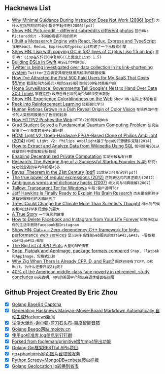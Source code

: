 ## Hacknews List


- [Why Minimal Guidance During Instruction Does Not Work (2006) [pdf]](http://www.cogtech.usc.edu/publications/kirschner_Sweller_Clark.pdf)  `为什么在指导期间的最小指导不起作用(2006)[pdf]`
- [Show HN: Pictureddit – different subreddits different photos](https://pictureddit.com/)  `显示HN: Pictureddit -不同的看板不同的照片`
- [I Built a Metasearch Engine with React, Redux, Express and TypeScript](https://github.com/JoshuaScript/spresso-search)  `我用React、Redux、Express和TypeScript构建了一个元搜索引擎`
- [Show HN: Lisp with copying GC in 537 lines of C (plus Lisp 1.5 on top)](https://github.com/krig/LISP)  `显示HN: Lisp在537行C中复制GC(上面加上Lisp 1.5)`
- [Building DSLs in Swift](https://www.swiftbysundell.com/posts/building-dsls-in-swift)  `用Swift构建dsl`
- [Twitter is being investigated over data collection in its link-shortening system](https://theblogroom.com/twitter-being-investigated-collection-data-link-shortening-system/)  `Twitter正在调查其缩短链接系统中的数据收集`
- [How I’ve Attracted the First 500 Paid Users for My SaaS That Costs $5/mo](https://blog.inkdrop.info/how-ive-attracted-the-first-500-paid-users-for-my-saas-that-costs-5-mo-7a5b94b8e820)  `我是如何为5美元/月的SaaS吸引到前500名付费用户的`
- [Home Surveillance: Governments Tell Google&#39;s Nest to Hand Over Data 300 Times](https://www.forbes.com/sites/thomasbrewster/2018/10/13/smart-home-surveillance-governments-tell-googles-nest-to-hand-over-data-300-times/amp/)  `家庭监控:政府告诉谷歌的巢穴300次交出数据`
- [Show HN: Experience Colorblindness on the Web](https://github.com/oftheheadland/Colorblindly)  `Show HN:在网上体验色盲`
- [Peek into Reinforcement Learning](https://lilianweng.github.io/lil-log/2018/02/19/a-long-peek-into-reinforcement-learning.html#sarsa-on-policy-td-control)  `窥视强化学习`
- [Human Retinas Grown in a Dish Reveal Origin of Color Vision](https://www.npr.org/sections/health-shots/2018/10/11/656560767/human-retinas-grown-in-a-dish-reveal-origin-of-color-vision)  `在培养皿中生长的人类视网膜揭示了色觉的起源`
- [How HTTP/2 Pushes the Web](https://push.netray.io/)  `HTTP/2如何推动Web`
- [Grad Student Solved a Fundamental Quantum Computing Problem](https://www.wired.com/story/a-grad-student-solved-a-fundamental-quantum-computing-problem/)  `研究生解决了一个基本的量子计算问题`
- [HDMI Light V2: Open-Hardware FPGA-Based Clone of Philips Ambilight (2014)](http://hacks.esar.org.uk/hdmi-light-v2/)  `HDMI Light V2: Philips Ambilight基于fpga的开源硬件克隆(2014)`
- [How to Extract and Analyze Data from Wikipedia Using SQL](https://www.mixnode.com/tutorials/how-to-extract-and-analyze-data-from-wikipedia)  `如何使用SQL从维基百科中提取和分析数据`
- [Enabling Decentralized Private Computation](https://eprint.iacr.org/2018/962)  `实现分散私有计算`
- [Research: The Average Age of a Successful Startup Founder Is 45](https://hbr.org/2018/07/research-the-average-age-of-a-successful-startup-founder-is-45)  `研究:成功创业者的平均年龄是45岁`
- [Bayes’ Theorem in the 21st Century [pdf]](http://web.ipac.caltech.edu/staff/fmasci/home/astro_refs/Science-2013-Efron.pdf)  `21世纪贝叶斯定理[pdf]`
- [The true power of regular expressions (2012)](https://nikic.github.io/2012/06/15/The-true-power-of-regular-expressions.html)  `正则表达式的真正威力(2012)`
- [Ambiguous words and dictionary hacks (2007)](https://blog.plover.com/lang/ambiguous.html)  `歧义词与词典破解(2007)`
- [Tallow: Transparent Tor for Windows](https://www.reqrypt.org/tallow.html)  `牛脂:窗户透明Tor`
- [Jeff Hawkins Is Finally Ready to Explain His Brain Research](https://www.nytimes.com/2018/10/14/technology/jeff-hawkins-brain-research.html)  `杰夫霍金斯终于准备好解释他的大脑研究了`
- [Trees Could Change the Climate More Than Scientists Thought](https://www.theatlantic.com/science/archive/2018/10/how-forests-affect-climate-change/572770/?single_page=true)  `树木对气候的影响比科学家们想象的要大`
- [A True Story](https://en.wikipedia.org/wiki/A_True_Story)  `一个真实的故事`
- [How to Delete Facebook and Instagram from Your Life Forever](https://www.nytimes.com/2018/10/10/technology/personaltech/how-to-delete-facebook-instagram-account.html)  `如何永远从你的生活中删除Facebook和Instagram`
- [Show HN: Oat&#43;&#43; – Zero-dependency C&#43;&#43; framework for high-performance web services](https://github.com/oatpp/oatpp)  `显示用于高性能web服务的Oat&#43;&#43; -零依赖c&#43;&#43;框架`
- [The Big List of RPG Plots](https://rolltop-indigo.blogspot.com/2018/10/the-big-list-of-rpg-plots.html)  `大量的RPG情节`
- [Snap, Flatpak and AppImage, package formats compared](https://verummeum.com/blog/2018/10/14/portable-package-formats/)  `Snap, Flatpak和AppImage，包格式比较`
- [Why Zig When There Is Already CPP, D, and Rust?](https://github.com/ziglang/zig/wiki/Why-Zig-When-There-is-Already-CPP,-D,-and-Rust%3F)  `既然已经有了CPP、D和Rust，为什么还要开发Zig呢?`
- [40% of the American middle class face poverty in retirement, study concludes](https://www.cnbc.com/2018/10/12/40percent-of-american-middle-class-face-poverty-in-retirement-study-says.html)  `研究表明，40%的美国中产阶级在退休后面临贫困`

## Github Project Created By Eric Zhou

- [x] [Golang Base64 Captcha](https://github.com/mojocn/base64Captcha)
- [x] [Generating Hacknews Maoyan-Movie-Board Markdown Automatically 自动生成Hacknews新闻](https://github.com/dejavuzhou/md-genie)
- [x] [生活大爆炸-谢尔顿-剪刀石头布-百度智能音箱](https://github.com/mojocn/dueros-bang-game)
- [x] [Golang Beego网站 mojotv.cn](https://github.com/mojocn/www.mojotv.cn)
- [x] [使用go标准库,log信息到钉钉群](https://github.com/mojocn/dooger)
- [x] [Forked from fogleman/primitive增加mp4导出功能](https://github.com/mojocn/primitive)
- [x] [Golang Gin框架RESTful APIs项目](https://github.com/JJJJJJJerk/ezier-golang-web-api-framework)
- [x] [go+phantomjs网页图片截取微服务](https://github.com/mojocn/screen_shot)
- [x] [Python Scrapy+MongoDB+cnbeta爬虫样板](https://github.com/mojocn/scrapy_mongodb_boilerplate_cnbeta)
- [x] [Golang Geolocation Ip转换到省市](https://github.com/mojocn/ip2location)